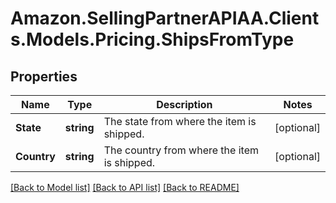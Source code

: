 # Amazon.SellingPartnerAPIAA.Clients.Models.Pricing.ShipsFromType
## Properties

Name | Type | Description | Notes
------------ | ------------- | ------------- | -------------
**State** | **string** | The state from where the item is shipped. | [optional] 
**Country** | **string** | The country from where the item is shipped. | [optional] 

[[Back to Model list]](../README.md#documentation-for-models) [[Back to API list]](../README.md#documentation-for-api-endpoints) [[Back to README]](../README.md)

